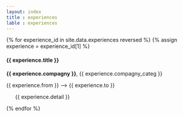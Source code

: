 ```yaml
---
layout: index
title : experiences
lable : experiences
---
```

<div class="content div_experiences">
    {% for experience_id in site.data.experiences reversed %}
    {% assign experience = experience_id[1] %}
        <div>
            <div class='experience_header'>
                <h4 class= "blue">{{ experience.title }}</h4> 
                <div class= "experience_information">
                    <b>{{ experience.compagny }}</b>, {{ experience.compagny_categ }}
                    <p>{{ experience.from }} –>  {{ experience.to }}</p>
                </div>
            </div>
            <div class="experience_detail">
                <ul>
                    {{ experience.detail }}
                </ul>
            </div> 
        </div>
    {% endfor %}
</div>